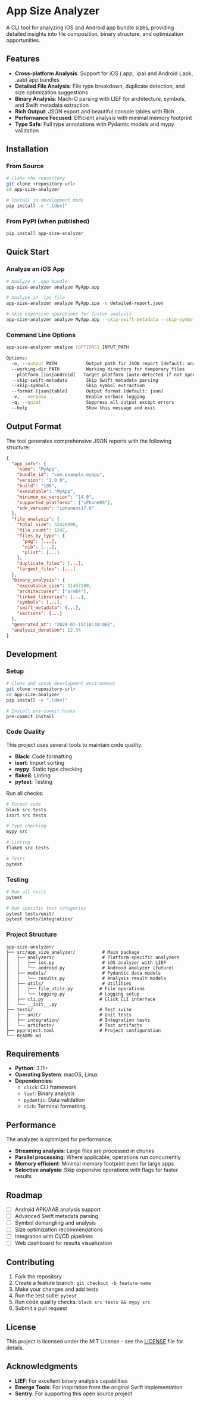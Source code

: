 # App Size Analyzer

A CLI tool for analyzing iOS and Android app bundle sizes, providing detailed insights into file composition, binary structure, and optimization opportunities.

## Features

- **Cross-platform Analysis**: Support for iOS (.app, .ipa) and Android (.apk, .aab) app bundles
- **Detailed File Analysis**: File type breakdown, duplicate detection, and size optimization suggestions
- **Binary Analysis**: Mach-O parsing with LIEF for architecture, symbols, and Swift metadata extraction
- **Rich Output**: JSON export and beautiful console tables with Rich
- **Performance Focused**: Efficient analysis with minimal memory footprint
- **Type Safe**: Full type annotations with Pydantic models and mypy validation

## Installation

### From Source

```bash
# Clone the repository
git clone <repository-url>
cd app-size-analyzer

# Install in development mode
pip install -e ".[dev]"
```

### From PyPI (when published)

```bash
pip install app-size-analyzer
```

## Quick Start

### Analyze an iOS App

```bash
# Analyze a .app bundle
app-size-analyzer analyze MyApp.app

# Analyze an .ipa file
app-size-analyzer analyze MyApp.ipa -o detailed-report.json

# Skip expensive operations for faster analysis
app-size-analyzer analyze MyApp.app --skip-swift-metadata --skip-symbols
```

### Command Line Options

```bash
app-size-analyzer analyze [OPTIONS] INPUT_PATH

Options:
  -o, --output PATH           Output path for JSON report [default: analysis-report.json]
  --working-dir PATH          Working directory for temporary files
  --platform [ios|android]   Target platform (auto-detected if not specified)
  --skip-swift-metadata       Skip Swift metadata parsing
  --skip-symbols              Skip symbol extraction
  --format [json|table]       Output format [default: json]
  -v, --verbose               Enable verbose logging
  -q, --quiet                 Suppress all output except errors
  --help                      Show this message and exit
```

## Output Format

The tool generates comprehensive JSON reports with the following structure:

```json
{
  "app_info": {
    "name": "MyApp",
    "bundle_id": "com.example.myapp",
    "version": "1.0.0",
    "build": "100",
    "executable": "MyApp",
    "minimum_os_version": "14.0",
    "supported_platforms": ["iPhoneOS"],
    "sdk_version": "iphoneos17.0"
  },
  "file_analysis": {
    "total_size": 52428800,
    "file_count": 1247,
    "files_by_type": {
      "png": [...],
      "nib": [...],
      "plist": [...]
    },
    "duplicate_files": [...],
    "largest_files": [...]
  },
  "binary_analysis": {
    "executable_size": 31457280,
    "architectures": ["arm64"],
    "linked_libraries": [...],
    "symbols": [...],
    "swift_metadata": {...},
    "sections": {...}
  },
  "generated_at": "2024-01-15T10:30:00Z",
  "analysis_duration": 12.34
}
```

## Development

### Setup

```bash
# Clone and setup development environment
git clone <repository-url>
cd app-size-analyzer
pip install -e ".[dev]"

# Install pre-commit hooks
pre-commit install
```

### Code Quality

This project uses several tools to maintain code quality:

- **Black**: Code formatting
- **isort**: Import sorting  
- **mypy**: Static type checking
- **flake8**: Linting
- **pytest**: Testing

Run all checks:

```bash
# Format code
black src tests
isort src tests

# Type checking
mypy src

# Linting
flake8 src tests

# Tests
pytest
```

### Testing

```bash
# Run all tests
pytest

# Run specific test categories
pytest tests/unit/
pytest tests/integration/
```

### Project Structure

```
app-size-analyzer/
├── src/app_size_analyzer/          # Main package
│   ├── analyzers/                  # Platform-specific analyzers
│   │   ├── ios.py                  # iOS analyzer with LIEF
│   │   └── android.py              # Android analyzer (future)
│   ├── models/                     # Pydantic data models
│   │   └── results.py              # Analysis result models
│   ├── utils/                      # Utilities
│   │   ├── file_utils.py          # File operations
│   │   └── logging.py             # Logging setup
│   ├── cli.py                     # Click CLI interface
│   └── __init__.py
├── tests/                         # Test suite
│   ├── unit/                      # Unit tests
│   ├── integration/               # Integration tests
│   └── artifacts/                 # Test artifacts
├── pyproject.toml                 # Project configuration
└── README.md
```

## Requirements

- **Python**: 3.11+
- **Operating System**: macOS, Linux
- **Dependencies**:
  - `click`: CLI framework
  - `lief`: Binary analysis
  - `pydantic`: Data validation
  - `rich`: Terminal formatting

## Performance

The analyzer is optimized for performance:

- **Streaming analysis**: Large files are processed in chunks
- **Parallel processing**: Where applicable, operations run concurrently  
- **Memory efficient**: Minimal memory footprint even for large apps
- **Selective analysis**: Skip expensive operations with flags for faster results

## Roadmap

- [ ] Android APK/AAB analysis support
- [ ] Advanced Swift metadata parsing
- [ ] Symbol demangling and analysis
- [ ] Size optimization recommendations
- [ ] Integration with CI/CD pipelines
- [ ] Web dashboard for results visualization

## Contributing

1. Fork the repository
2. Create a feature branch: `git checkout -b feature-name`
3. Make your changes and add tests
4. Run the test suite: `pytest`
5. Run code quality checks: `black src tests && mypy src`
6. Submit a pull request

## License

This project is licensed under the MIT License - see the [LICENSE](LICENSE) file for details.

## Acknowledgments

- **LIEF**: For excellent binary analysis capabilities
- **Emerge Tools**: For inspiration from the original Swift implementation
- **Sentry**: For supporting this open source project